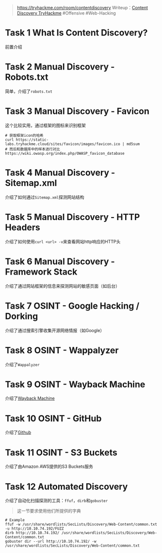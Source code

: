 > https://tryhackme.com/room/contentdiscovery
> Writeup：[Content Discovery TryHackme](https://infosecwriteups.com/content-discovery-tryhackme-3254015ccd11)
> #Offensive #Web-Hacking

# Task 1 What Is Content Discovery?

前置介绍

# Task 2 Manual Discovery - Robots.txt

简单，介绍了`robots.txt`

# Task 3 Manual Discovery - Favicon

这个比较实用，通过框架的图标来识别框架
```shell
# 获取框架icon的哈希
curl https://static-labs.tryhackme.cloud/sites/favicon/images/favicon.ico | md5sum
# 而后和数据库中的样本进行对比
https://wiki.owasp.org/index.php/OWASP_favicon_database
```

# Task 4 Manual Discovery - Sitemap.xml

介绍了如何通过`Sitemap.xml`探测网站结构

# Task 5 Manual Discovery - HTTP Headers

介绍了如何使用`curl <url> -v`来查看网站http响应的HTTP头

# Task 6 Manual Discovery - Framework Stack

介绍了通过网站框架的信息来探测网站的敏感页面（如后台）

# Task 7 OSINT - Google Hacking / Dorking

介绍了通过搜索引擎收集开源网络情报（如Google）

# Task 8 OSINT - Wappalyzer

介绍了`Wappalyzer`

# Task 9 OSINT - Wayback Machine

介绍了[Wayback Machine](https://archive.org/web/)

# Task 10 OSINT - GitHub

介绍了[Github](https://github.com)

# Task 11 OSINT - S3 Buckets

介绍了由Amazon AWS提供的S3 Buckets服务

# Task 12 Automated Discovery

介绍了自动化扫描探测的工具：`ffuf`，`dirb`和`gobuster`

> 这一节要求使用他们所提供的字典

```shell
# Example
ffuf -w /usr/share/wordlists/SecLists/Discovery/Web-Content/common.txt -u http://10.10.74.192/FUZZ
dirb http://10.10.74.192/ /usr/share/wordlists/SecLists/Discovery/Web-Content/common.txt
gobuster dir --url http://10.10.74.192/ -w /usr/share/wordlists/SecLists/Discovery/Web-Content/common.txt
```
